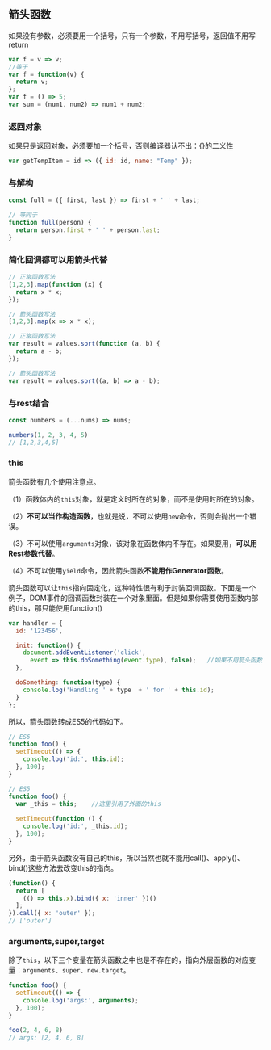 ## 箭头函数

如果没有参数，必须要用一个括号，只有一个参数，不用写括号，返回值不用写return

```javascript
var f = v => v;
//等于
var f = function(v) {
  return v;
};
var f = () => 5;
var sum = (num1, num2) => num1 + num2;
```

### 返回对象

如果只是返回对象，必须要加一个括号，否则编译器认不出：{}的二义性

```javascript
var getTempItem = id => ({ id: id, name: "Temp" });
```

### 与解构

```javascript
const full = ({ first, last }) => first + ' ' + last;

// 等同于
function full(person) {
  return person.first + ' ' + person.last;
}
```

### 简化回调都可以用箭头代替

```javascript
// 正常函数写法
[1,2,3].map(function (x) {
  return x * x;
});

// 箭头函数写法
[1,2,3].map(x => x * x);

// 正常函数写法
var result = values.sort(function (a, b) {
  return a - b;
});

// 箭头函数写法
var result = values.sort((a, b) => a - b);
```

### 与rest结合

```javascript
const numbers = (...nums) => nums;

numbers(1, 2, 3, 4, 5)
// [1,2,3,4,5]
```

### this

箭头函数有几个使用注意点。

（1）函数体内的`this`对象，就是定义时所在的对象，而不是使用时所在的对象。

（2）**不可以当作构造函数**，也就是说，不可以使用`new`命令，否则会抛出一个错误。

（3）不可以使用`arguments`对象，该对象在函数体内不存在。如果要用，**可以用Rest参数代替**。

（4）不可以使用`yield`命令，因此箭头函数**不能用作Generator函数**。

箭头函数可以让`this`指向固定化，这种特性很有利于封装回调函数。下面是一个例子，DOM事件的回调函数封装在一个对象里面。但是如果你需要使用函数内部的this，那只能使用function()

```javascript
var handler = {
  id: '123456',

  init: function() {
    document.addEventListener('click',
      event => this.doSomething(event.type), false);   //如果不用箭头函数那this指向document
  },

  doSomething: function(type) {
    console.log('Handling ' + type  + ' for ' + this.id);
  }
};
```

所以，箭头函数转成ES5的代码如下。

```javascript
// ES6
function foo() {
  setTimeout(() => {
    console.log('id:', this.id);
  }, 100);
}

// ES5
function foo() {
  var _this = this;    //这里引用了外面的this
 
  setTimeout(function () {
    console.log('id:', _this.id);
  }, 100);
}
```

另外，由于箭头函数没有自己的this，所以当然也就不能用call()、apply()、bind()这些方法去改变this的指向。

```javascript
(function() {
  return [
    (() => this.x).bind({ x: 'inner' })()
  ];
}).call({ x: 'outer' });
// ['outer']
```

### arguments,super,target

除了`this`，以下三个变量在箭头函数之中也是不存在的，指向外层函数的对应变量：`arguments`、`super`、`new.target`。

```javascript
function foo() {
  setTimeout(() => {
    console.log('args:', arguments);
  }, 100);
}

foo(2, 4, 6, 8)
// args: [2, 4, 6, 8]
```

